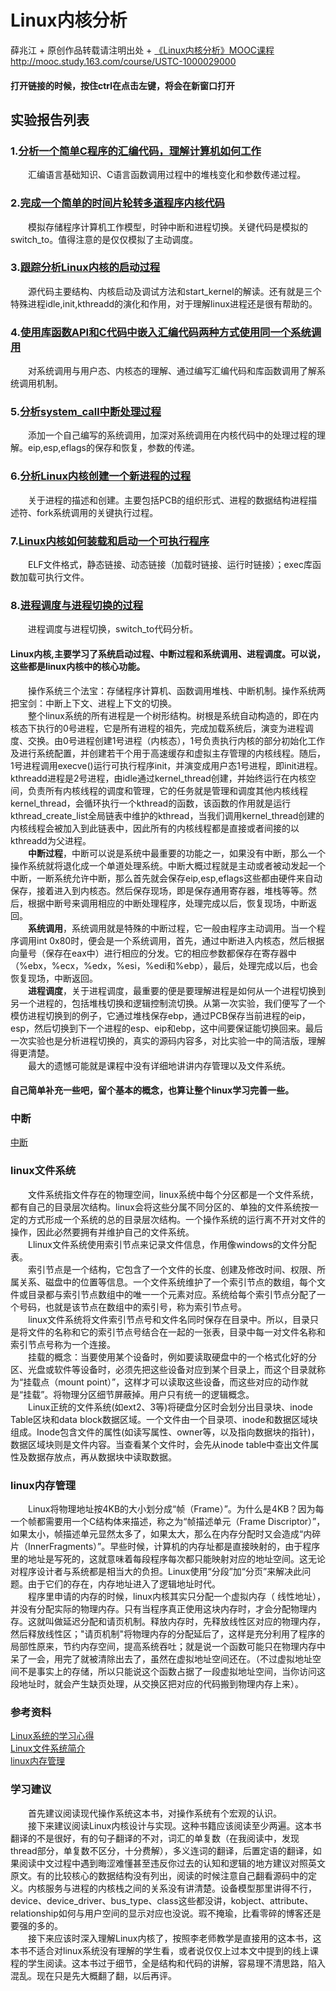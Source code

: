 # Linux内核分析
薛兆江 + 原创作品转载请注明出处 + [《Linux内核分析》MOOC课程](http://mooc.study.163.com/course/USTC-1000029000)
http://mooc.study.163.com/course/USTC-1000029000     
#### 打开链接的时候，按住ctrl在点击左键，将会在新窗口打开    
## 实验报告列表
### 1.[分析一个简单C程序的汇编代码，理解计算机如何工作](https://xuezhaojiang.github.io/LinuxKernel/lab1/lab1.html)     
&emsp;&emsp;汇编语言基础知识、C语言函数调用过程中的堆栈变化和参数传递过程。     
### 2.[完成一个简单的时间片轮转多道程序内核代码](https://xuezhaojiang.github.io/LinuxKernel/lab2/lab2.html)    
&emsp;&emsp;模拟存储程序计算机工作模型，时钟中断和进程切换。关键代码是模拟的switch_to。值得注意的是仅仅模拟了主动调度。      
### 3.[跟踪分析Linux内核的启动过程](https://xuezhaojiang.github.io/LinuxKernel/lab3/lab3.html)     
&emsp;&emsp;源代码主要结构、内核启动及调试方法和start_kernel的解读。还有就是三个特殊进程idle,init,kthreadd的演化和作用，对于理解linux进程还是很有帮助的。       
### 4.[使用库函数API和C代码中嵌入汇编代码两种方式使用同一个系统调用](https://xuezhaojiang.github.io/LinuxKernel/lab4/lab4.html)     
&emsp;&emsp;对系统调用与用户态、内核态的理解、通过编写汇编代码和库函数调用了解系统调用机制。       
### 5.[分析system_call中断处理过程](https://xuezhaojiang.github.io/LinuxKernel/lab5/lab5.html)     
&emsp;&emsp;添加一个自己编写的系统调用，加深对系统调用在内核代码中的处理过程的理解。eip,esp,eflags的保存和恢复，参数的传递。      
### 6.[分析Linux内核创建一个新进程的过程](https://xuezhaojiang.github.io/LinuxKernel/lab6/lab6.html)     
&emsp;&emsp;关于进程的描述和创建。主要包括PCB的组织形式、进程的数据结构进程描述符、fork系统调用的关键执行过程。      
### 7.[Linux内核如何装载和启动一个可执行程序](https://xuezhaojiang.github.io/LinuxKernel/lab7/lab7.html)     
&emsp;&emsp;ELF文件格式，静态链接、动态链接（加载时链接、运行时链接）；exec库函数加载可执行文件。   
### 8.[进程调度与进程切换的过程](https://xuezhaojiang.github.io/LinuxKernel/lab8/lab8.html)     
&emsp;&emsp;进程调度与进程切换，switch_to代码分析。      
     
#### Linux内核,主要学习了系统启动过程、中断过程和系统调用、进程调度。可以说，这些都是linux内核中的核心功能。    
&emsp;&emsp;操作系统三个法宝：存储程序计算机、函数调用堆栈、中断机制。操作系统两把宝剑：中断上下文、进程上下文的切换。    
&emsp;&emsp;整个linux系统的所有进程是一个树形结构。树根是系统自动构造的，即在内核态下执行的0号进程，它是所有进程的祖先，完成加载系统后，演变为进程调度、交换。由0号进程创建1号进程（内核态），1号负责执行内核的部分初始化工作及进行系统配置，并创建若干个用于高速缓存和虚拟主存管理的内核线程。随后，1号进程调用execve()运行可执行程序init，并演变成用户态1号进程，即init进程。kthreadd进程是2号进程，由idle通过kernel_thread创建，并始终运行在内核空间，负责所有内核线程的调度和管理，它的任务就是管理和调度其他内核线程kernel_thread，会循环执行一个kthread的函数，该函数的作用就是运行kthread_create_list全局链表中维护的kthread，当我们调用kernel_thread创建的内核线程会被加入到此链表中，因此所有的内核线程都是直接或者间接的以kthreadd为父进程。    
&emsp;&emsp;**中断过程**，中断可以说是系统中最重要的功能之一，如果没有中断，那么一个操作系统就将退化成一个单道处理系统。中断大概过程就是主动或者被动发起一个中断，一断系统允许中断，那么首先就会保存eip,esp,eflags这些都由硬件来自动保存，接着进入到内核态。然后保存现场，即是保存通用寄存器，堆栈等等。然后，根据中断号来调用相应的中断处理程序，处理完成以后，恢复现场，中断返回。    
&emsp;&emsp;**系统调用**，系统调用就是特殊的中断过程，它一般由程序主动调用。当一个程序调用int 0x80时，便会是一个系统调用，首先，通过中断进入内核态，然后根据向量号（保存在eax中）进行相应的分发。它的相应参数都保存在寄存器中（%ebx，%ecx，%edx，%esi，%edi和%ebp），最后，处理完成以后，也会恢复现场，中断返回。     
&emsp;&emsp;**进程调度**，关于进程调度，最重要的便是要理解进程是如何从一个进程切换到另一个进程的，包括堆栈切换和逻辑控制流切换。从第一次实验，我们便写了一个模仿进程切换到的例子，它通过堆栈保存ebp，通过PCB保存当前进程的eip，esp，然后切换到下一个进程的esp、eip和ebp，这中间要保证能切换回来。最后一次实验也是分析进程切换的，真实的源码内容多，对比实验一中的简洁版，理解得更清楚。    
&emsp;&emsp;最大的遗憾可能就是课程中没有详细地讲讲内存管理以及文件系统。     
    
#### 自己简单补充一些吧，留个基本的概念，也算让整个linux学习完善一些。    
### 中断  
[中断](https://xuezhaojiang.github.io/LinuxKernel/中断/中断.md)  
### linux文件系统    
&emsp;&emsp;文件系统指文件存在的物理空间，linux系统中每个分区都是一个文件系统，都有自己的目录层次结构。linux会将这些分属不同分区的、单独的文件系统按一定的方式形成一个系统的总的目录层次结构。一个操作系统的运行离不开对文件的操作，因此必然要拥有并维护自己的文件系统。    
&emsp;&emsp;Llinux文件系统使用索引节点来记录文件信息，作用像windows的文件分配表。    
&emsp;&emsp;索引节点是一个结构，它包含了一个文件的长度、创建及修改时间、权限、所属关系、磁盘中的位置等信息。一个文件系统维护了一个索引节点的数组，每个文件或目录都与索引节点数组中的唯一一个元素对应。系统给每个索引节点分配了一个号码，也就是该节点在数组中的索引号，称为索引节点号。    
&emsp;&emsp;linux文件系统将文件索引节点号和文件名同时保存在目录中。所以，目录只是将文件的名称和它的索引节点号结合在一起的一张表，目录中每一对文件名称和索引节点号称为一个连接。    
&emsp;&emsp;挂载的概念：当要使用某个设备时，例如要读取硬盘中的一个格式化好的分区、光盘或软件等设备时，必须先把这些设备对应到某个目录上，而这个目录就称为“挂载点（mount point）”，这样才可以读取这些设备，而这些对应的动作就是“挂载”。将物理分区细节屏蔽掉。用户只有统一的逻辑概念。    
&emsp;&emsp;Linux正统的文件系统(如ext2、3等)将硬盘分区时会划分出目录块、inode Table区块和data block数据区域。一个文件由一个目录项、inode和数据区域块组成。Inode包含文件的属性(如读写属性、owner等，以及指向数据块的指针)，数据区域块则是文件内容。当查看某个文件时，会先从inode table中查出文件属性及数据存放点，再从数据块中读取数据。    
    
    
    
### linux内存管理    
&emsp;&emsp;Linux将物理地址按4KB的大小划分成“帧（Frame）”。为什么是4KB？因为每一个帧都需要用一个C结构体来描述，称之为“帧描述单元（Frame Discriptor）”，如果太小，帧描述单元显然太多了，如果太大，那么在内存分配时又会造成“内碎片（InnerFragments）”。早些时候，计算机的内存址都是直接映射的，由于程序里的地址是写死的，这就意味着每段程序每次都只能映射对应的地址空间。这无论对程序设计者与系统都是相当大的负担。Linux使用“分段”加“分页”来解决此问题。由于它们的存在，内存地址进入了逻辑地址时代。    
&emsp;&emsp;程序里申请的内存的时候，linux内核其实只分配一个虚拟内存（ 线性地址），并没有分配实际的物理内存。只有当程序真正使用这块内存时，才会分配物理内存。这就叫做延迟分配和请页机制。释放内存时，先释放线性区对应的物理内存，然后释放线性区；"请页机制"将物理内存的分配延后了，这样是充分利用了程序的局部性原来，节约内存空间，提高系统吞吐；就是说一个函数可能只在物理内存中呆了一会，用完了就被清除出去了，虽然在虚拟地址空间还在。（不过虚拟地址空间不是事实上的存储，所以只能说这个函数占据了一段虚拟地址空间，当你访问这段地址时，就会产生缺页处理，从交换区把对应的代码搬到物理内存上来）。    
    
    
    
### 参考资料    
[Linux系统的学习心得](https://github.com/zbh24/LinuxCourseBlog/)    
[Linux文件系统简介](http://www.iteye.com/topic/816268)    
[linux内存管理](http://www.cnblogs.com/autum/archive/2012/10/12/linuxmalloc.html)    
    
    
    
### 学习建议
&emsp;&emsp;首先建议阅读现代操作系统这本书，对操作系统有个宏观的认识。  
&emsp;&emsp;接下来建议阅读Linux内核设计与实现。这种书籍应该阅读至少两遍。这本书翻译的不是很好，有的句子翻译的不对，词汇的单复数（在我阅读中，发现thread部分，单复数不区分，十分费解），多义连词的翻译，后置定语的翻译，如果阅读中文过程中遇到晦涩难懂甚至违反你过去的认知和逻辑的地方建议对照英文原文。有的比较核心的数据结构没有列出，阅读的时候注意自己翻看源码中的定义。内核服务与进程的内核栈之间的关系没有讲清楚。设备模型那里讲得不行，device、device_driver、bus_type、class这些都没讲，kobject、attribute、relationship如何与用户空间的显示对应也没说。瑕不掩瑜，比看零碎的博客还是要强的多的。  
&emsp;&emsp;接下来应该时深入理解Linux内核了，按照李老师教学是直接用的这本书，这本书不适合对linux系统没有理解的学生看，或者说仅仅上过本文中提到的线上课程的学生阅读。这本书过于细节，全是结构和代码的讲解，容易理不清思路，陷入混乱。现在只是先大概翻了翻，以后再评。  

